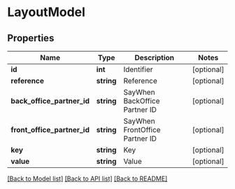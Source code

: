 # LayoutModel

## Properties
Name | Type | Description | Notes
------------ | ------------- | ------------- | -------------
**id** | **int** | Identifier | [optional] 
**reference** | **string** | Reference | [optional] 
**back_office_partner_id** | **string** | SayWhen BackOffice Partner ID | [optional] 
**front_office_partner_id** | **string** | SayWhen FrontOffice Partner ID | [optional] 
**key** | **string** | Key | [optional] 
**value** | **string** | Value | [optional] 

[[Back to Model list]](../README.md#documentation-for-models) [[Back to API list]](../README.md#documentation-for-api-endpoints) [[Back to README]](../README.md)


